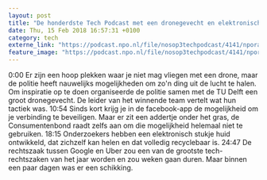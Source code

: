 ```yaml
---
layout: post
title: "De honderdste Tech Podcast met een dronegevecht en elektronische huid"
date: Thu, 15 Feb 2018 16:57:31 +0100
category: tech
externe_link: "https://podcast.npo.nl/file/nosop3techpodcast/4141/nporadio1_nosop3techpodcast_20180215_de-honderdste-tech-podcast-met-een-dronegevecht-en-elektronische-huid.mp3"
feature_image: "https://podcast.npo.nl/file/nosop3techpodcast/4141/nporadio1_nosop3techpodcast_20180215_de-honderdste-tech-podcast-met-een-dronegevecht-en-elektronische-huid.mp3"
---
```


0:00 Er zijn een hoop plekken waar je niet mag vliegen met een drone, maar de politie heeft nauwelijks mogelijkheden om zo'n ding uit de lucht te halen. Om inspiratie op te doen organiseerde de politie samen met de TU Delft een groot dronegevecht. De leider van het winnende team vertelt wat hun tactiek was.
10:54 Sinds kort krijg je in de facebook-app de mogelijkheid om je verbinding te beveiligen. Maar er zit een addertje onder het gras, de Consumentenbond raadt zelfs aan om die mogelijkheid helemaal niet te gebruiken.
18:15 Onderzoekers hebben een elektronisch stukje huid ontwikkeld, dat zichzelf kan helen en dat volledig recyclebaar is.
24:47 De rechtszaak tussen Google en Uber zou een van de grootste tech-rechtszaken van het jaar worden en zou weken gaan duren. Maar binnen een paar dagen was er een schikking.<img src="http://feeds.feedburner.com/~r/nosop3-tech-podcast/~4/tlpGFCKHIeo" height="1" width="1" alt=""/>
